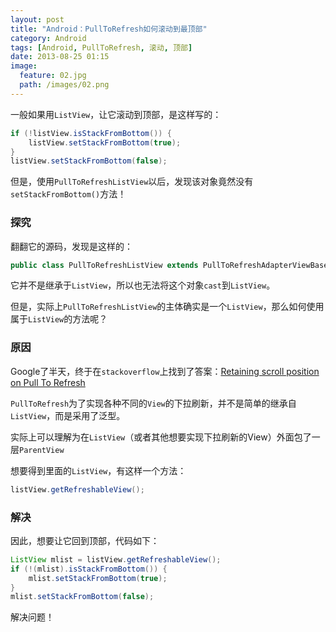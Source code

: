 ```yaml
---
layout: post
title: "Android：PullToRefresh如何滚动到最顶部"
category: Android
tags: [Android, PullToRefresh, 滚动, 顶部]
date: 2013-08-25 01:15
image:
  feature: 02.jpg
  path: /images/02.png
---
```


一般如果用`ListView`，让它滚动到顶部，是这样写的：

```java
if (!listView.isStackFromBottom()) {
    listView.setStackFromBottom(true);
}
listView.setStackFromBottom(false);
```

但是，使用`PullToRefreshListView`以后，发现该对象竟然没有`setStackFromBottom()`方法！

### 探究

翻翻它的源码，发现是这样的：

```java
public class PullToRefreshListView extends PullToRefreshAdapterViewBase<ListView>{...}
```

它并不是继承于`ListView`，所以也无法将这个对象`cast`到`ListView`。

但是，实际上`PullToRefreshListView`的主体确实是一个`ListView`，那么如何使用属于`ListView`的方法呢？

### 原因

Google了半天，终于在`stackoverflow`上找到了答案：[Retaining scroll position on Pull To Refresh](http://stackoverflow.com/questions/15426633/retaining-scroll-position-on-pull-to-refresh)

`PullToRefresh`为了实现各种不同的`View`的下拉刷新，并不是简单的继承自`ListView`，而是采用了泛型。

实际上可以理解为在`ListView`（或者其他想要实现下拉刷新的View）外面包了一层`ParentView`

想要得到里面的`ListView`，有这样一个方法：

```java
listView.getRefreshableView();
```

### 解决

因此，想要让它回到顶部，代码如下：

```java
ListView mlist = listView.getRefreshableView();
if (!(mlist).isStackFromBottom()) {
    mlist.setStackFromBottom(true);
}
mlist.setStackFromBottom(false);
```

解决问题！